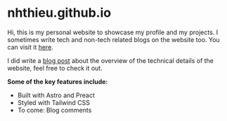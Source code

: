 # nhthieu.github.io

Hi, this is my personal website to showcase my profile and my projects. I sometimes write tech and non-tech related blogs on the website too. You can visit it [here](https://nhthieu.github.io/).

I did write a [blog post](https://nhthieu.github.io/blog/tech-stack) about the overview of the technical details of the website, feel free to check it out.

**Some of the key features include:**

- Built with Astro and Preact
- Styled with Tailwind CSS
- To come: Blog comments
